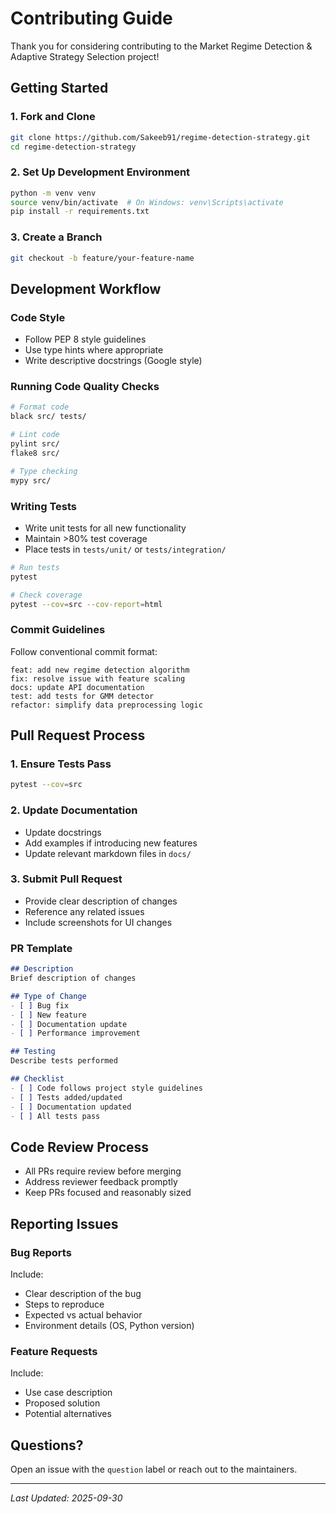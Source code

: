 # Contributing Guide

Thank you for considering contributing to the Market Regime Detection & Adaptive Strategy Selection project!

## Getting Started

### 1. Fork and Clone
```bash
git clone https://github.com/Sakeeb91/regime-detection-strategy.git
cd regime-detection-strategy
```

### 2. Set Up Development Environment
```bash
python -m venv venv
source venv/bin/activate  # On Windows: venv\Scripts\activate
pip install -r requirements.txt
```

### 3. Create a Branch
```bash
git checkout -b feature/your-feature-name
```

## Development Workflow

### Code Style
- Follow PEP 8 style guidelines
- Use type hints where appropriate
- Write descriptive docstrings (Google style)

### Running Code Quality Checks
```bash
# Format code
black src/ tests/

# Lint code
pylint src/
flake8 src/

# Type checking
mypy src/
```

### Writing Tests
- Write unit tests for all new functionality
- Maintain >80% test coverage
- Place tests in `tests/unit/` or `tests/integration/`

```bash
# Run tests
pytest

# Check coverage
pytest --cov=src --cov-report=html
```

### Commit Guidelines
Follow conventional commit format:
```
feat: add new regime detection algorithm
fix: resolve issue with feature scaling
docs: update API documentation
test: add tests for GMM detector
refactor: simplify data preprocessing logic
```

## Pull Request Process

### 1. Ensure Tests Pass
```bash
pytest --cov=src
```

### 2. Update Documentation
- Update docstrings
- Add examples if introducing new features
- Update relevant markdown files in `docs/`

### 3. Submit Pull Request
- Provide clear description of changes
- Reference any related issues
- Include screenshots for UI changes

### PR Template
```markdown
## Description
Brief description of changes

## Type of Change
- [ ] Bug fix
- [ ] New feature
- [ ] Documentation update
- [ ] Performance improvement

## Testing
Describe tests performed

## Checklist
- [ ] Code follows project style guidelines
- [ ] Tests added/updated
- [ ] Documentation updated
- [ ] All tests pass
```

## Code Review Process

- All PRs require review before merging
- Address reviewer feedback promptly
- Keep PRs focused and reasonably sized

## Reporting Issues

### Bug Reports
Include:
- Clear description of the bug
- Steps to reproduce
- Expected vs actual behavior
- Environment details (OS, Python version)

### Feature Requests
Include:
- Use case description
- Proposed solution
- Potential alternatives

## Questions?

Open an issue with the `question` label or reach out to the maintainers.

---

*Last Updated: 2025-09-30*